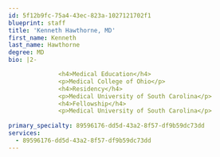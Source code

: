 ```yaml
---
id: 5f12b9fc-75a4-43ec-823a-1027121702f1
blueprint: staff
title: 'Kenneth Hawthorne, MD'
first_name: Kenneth
last_name: Hawthorne
degree: MD
bio: |2-

              <h4>Medical Education</h4>
              <p>Medical College of Ohio</p>
              <h4>Residency</h4>
              <p>Medical University of South Carolina</p>
              <h4>Fellowship</h4>
              <p>Medical University of South Carolina</p>
          
primary_specialty: 89596176-dd5d-43a2-8f57-df9b59dc73dd
services:
  - 89596176-dd5d-43a2-8f57-df9b59dc73dd
---
```

